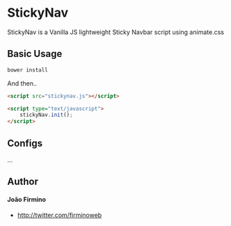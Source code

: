 # StickyNav
StickyNav is a Vanilla JS lightweight Sticky Navbar script using animate.css

## Basic Usage
```javascript
bower install
```

And then..
```html
<script src="stickynav.js"></script>

<script type="text/javascript">
	stickyNav.init();
</script>
```

## Configs
...

## Author

#### João Firmino
* http://twitter.com/firminoweb